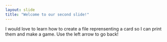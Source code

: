 ```yaml
---
layout: slide
title: "Welcome to our second slide!"
---
```

I would love to learn how to create a file reprensenting a card so I can print them and make a game.
Use the left arrow to go back!

